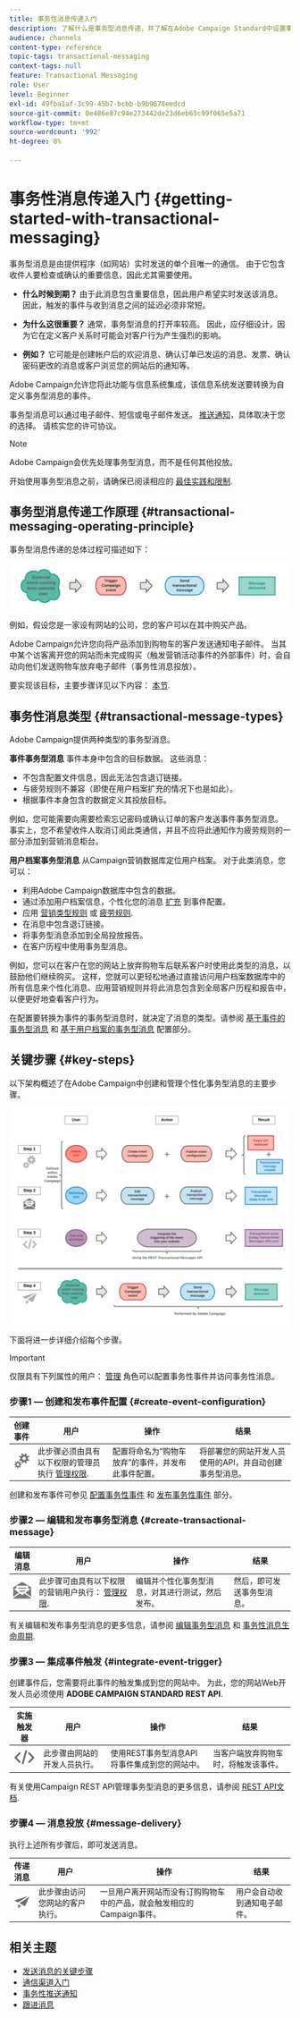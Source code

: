 ```yaml
---
title: 事务性消息传递入门
description: 了解什么是事务型消息传递，并了解在Adobe Campaign Standard中设置事务型消息的主要步骤。
audience: channels
content-type: reference
topic-tags: transactional-messaging
context-tags: null
feature: Transactional Messaging
role: User
level: Beginner
exl-id: 49fba1af-3c99-45b7-bcbb-b9b9678eedcd
source-git-commit: 0e486e87c94e273442de23d6eb65c99f065e5a71
workflow-type: tm+mt
source-wordcount: '992'
ht-degree: 8%

---
```


# 事务性消息传递入门 {#getting-started-with-transactional-messaging}

事务型消息是由提供程序（如网站）实时发送的单个且唯一的通信。 由于它包含收件人要检查或确认的重要信息，因此尤其需要使用。

* **什么时候到期？** 由于此消息包含重要信息，因此用户希望实时发送该消息。 因此，触发的事件与收到消息之间的延迟必须非常短。

* **为什么这很重要？** 通常，事务型消息的打开率较高。 因此，应仔细设计，因为它在定义客户关系时可能会对客户行为产生强烈的影响。

* **例如？** 它可能是创建帐户后的欢迎消息、确认订单已发运的消息、发票、确认密码更改的消息或客户浏览您的网站后的通知等。

Adobe Campaign允许您将此功能与信息系统集成，该信息系统发送要转换为自定义事务型消息的事件。

事务型消息可以通过电子邮件、短信或电子邮件发送。 [推送通知](../../channels/using/transactional-push-notifications.md)，具体取决于您的选择。 请核实您的许可协议。

>[!NOTE]
>
>Adobe Campaign会优先处理事务型消息，而不是任何其他投放。

<!--Guidelines to implement transactional messaging capabilities in your website are detailed in [this section](../../api/using/managing-transactional-messages.md).-->

开始使用事务型消息之前，请确保已阅读相应的 [最佳实践和限制](../../channels/using/transactional-messaging-limitations.md).

## 事务型消息传递工作原理 {#transactional-messaging-operating-principle}

事务型消息传递的总体过程可描述如下：

![](assets/message-center-process.png)

例如，假设您是一家设有网站的公司，您的客户可以在其中购买产品。

Adobe Campaign允许您向将产品添加到购物车的客户发送通知电子邮件。 当其中某个访客离开您的网站而未完成购买（触发营销活动事件的外部事件）时，会自动向他们发送购物车放弃电子邮件（事务性消息投放）。

要实现该目标，主要步骤详见以下内容： [本节](#key-steps).

## 事务性消息类型 {#transactional-message-types}

Adobe Campaign提供两种类型的事务型消息。

**事件事务型消息** 事件本身中包含的目标数据。 这些消息：
* 不包含配置文件信息，因此无法包含退订链接。
* 与疲劳规则不兼容（即使在用户档案扩充的情况下也是如此）。
* 根据事件本身包含的数据定义其投放目标。

例如，您可能需要向需要检索忘记密码或确认订单的客户发送事件事务型消息。 事实上，您不希望收件人取消订阅此类通信，并且不应将此通知作为疲劳规则的一部分添加到营销消息柜台。

**用户档案事务型消息** 从Campaign营销数据库定位用户档案。 对于此类消息，您可以：
* 利用Adobe Campaign数据库中包含的数据。
* 通过添加用户档案信息，个性化您的消息 [扩充](../../channels/using/configuring-transactional-event.md#enriching-the-transactional-message-content) 到事件配置。
* 应用 [营销类型规则](../../sending/using/managing-typology-rules.md) 或 [疲劳规则](../../sending/using/fatigue-rules.md).
* 在消息中包含退订链接。
* 将事务型消息添加到全局投放报告。
* 在客户历程中使用事务型消息。

例如，您可以在客户在您的网站上放弃购物车后联系客户时使用此类型的消息，以鼓励他们继续购买。 这样，您就可以更轻松地通过直接访问用户档案数据库中的所有信息来个性化消息、应用营销规则并将此消息包含到全局客户历程和报告中，以便更好地查看客户行为。

在配置要转换为事件的事务型消息时，就决定了消息的类型。请参阅 [基于事件的事务型消息](../../channels/using/configuring-transactional-event.md#event-based-transactional-messages) 和 [基于用户档案的事务型消息](../../channels/using/configuring-transactional-event.md#profile-based-transactional-messages) 配置部分。

## 关键步骤 {#key-steps}

以下架构概述了在Adobe Campaign中创建和管理个性化事务型消息的主要步骤。

![](assets/message-center-overview.png)

下面将进一步详细介绍每个步骤。

>[!IMPORTANT]
>
>仅限具有下列属性的用户： [管理](../../administration/using/users-management.md#functional-administrators) 角色可以配置事务性事件并访问事务性消息。

### 步骤1 — 创建和发布事件配置 {#create-event-configuration}

<!--<img src="assets/do-not-localize/icon_config.svg" width="60px">-->

| 创建事件 | 用户 | 操作 | 结果 |
| --- |--- |--- |--- |
| <img src="assets/do-not-localize/icon_config.svg" width="60px"> | 此步骤必须由具有以下权限的管理员执行 [管理权限](../../administration/using/users-management.md#functional-administrators). | 配置将命名为“购物车放弃”的事件，并发布此事件配置。 | 将部署您的网站开发人员使用的API，并自动创建事务型消息。 |

创建和发布事件可参见 [配置事务性事件](../../channels/using/configuring-transactional-event.md) 和 [发布事务性事件](../../channels/using/publishing-transactional-event.md) 部分。

### 步骤2 — 编辑和发布事务型消息 {#create-transactional-message}

<!--<img src="assets/do-not-localize/icon_notification.svg" width="40px">-->

| 编辑消息 | 用户 | 操作 | 结果 |
| --- |--- |--- |--- |
| <img src="assets/do-not-localize/icon_notification.svg" width="40px"> | 此步骤可由具有以下权限的营销用户执行： [管理权限](../../administration/using/users-management.md#functional-administrators). | 编辑并个性化事务型消息，对其进行测试，然后发布。 | 然后，即可发送事务型消息。 |

有关编辑和发布事务型消息的更多信息，请参阅 [编辑事务型消息](../../channels/using/editing-transactional-message.md) 和 [事务性消息生命周期](../../channels/using/publishing-transactional-message.md).

### 步骤3 — 集成事件触发 {#integrate-event-trigger}

<!--<img src="assets/do-not-localize/icon_api.svg" width="55px">-->

创建事件后，您需要将此事件的触发集成到您的网站中。<!--In this example, you want a "Cart abandonment" event to be triggered whenever one of your clients leaves your website before purchasing the products in their cart.--> 为此，您的网站Web开发人员必须使用 **ADOBE CAMPAIGN STANDARD REST API**.

| 实施触发器 | 用户 | 操作 | 结果 |
| --- |--- |--- |--- |
| <img src="assets/do-not-localize/icon_api.svg" width="55px"> | 此步骤由网站的开发人员执行。 | 使用REST事务型消息API将事件集成到您的网站中。 | 当客户端放弃购物车时，将触发该事件。 |

有关使用Campaign REST API管理事务型消息的更多信息，请参阅 [REST API文档](../../api/using/managing-transactional-messages.md).

### 步骤4 — 消息投放 {#message-delivery}

<!--<img src="assets/do-not-localize/icon_channels.svg" width="60px">-->

执行上述所有步骤后，即可发送消息。

| 传递消息 | 用户 | 操作 | 结果 |
| --- |--- |--- |--- |
| <img src="assets/do-not-localize/icon_channels.svg" width="60px"> | 此步骤由访问您网站的客户执行。 | 一旦用户离开网站而没有订购购物车中的产品，就会触发相应的Campaign事件。 | 用户会自动收到通知电子邮件。 |

## 相关主题

* [发送消息的关键步骤](../../channels/using/key-steps-to-send-a-message.md)
* [通信渠道入门](../../channels/using/get-started-communication-channels.md)
* [事务性推送通知](../../channels/using/transactional-push-notifications.md)
* [跟进消息](../../channels/using/follow-up-messages.md)
